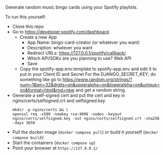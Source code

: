 Generate random music bingo cards using your Spotify playlists.

To run this yourself:
 - Clone this repo
 - Go to https://developer.spotify.com/dashboard.
   - Create a new App
     - App Name: bingo-card-creator (or whatever you want)
     - Description: whatever you want
     - Redirect URLs: https://127.0.0.1/spotify/callback/
     - Which API/SDKs are you planning to use? Web API
     - Save
   - Copy the spotify-app.env.template to spotify-app.env and edit it
     to put in your Client ID and Secret
     For the DJANGO_SECRET_KEY, do something like go to https://www.random.org/strings/?num=1&len=32&digits=on&upperalpha=on&loweralpha=on&unique=on&format=html&rnd=new and get a random string.
 - Generate a self-signed cert and put the cert and key in nginx/certs/selfsigned.crt and selfsigned.key
   ```
   mkdir -p nginx/certs && \
   openssl req -x509 -newkey rsa:4096 -nodes -keyout nginx/certs/selfsigned.key -out nginx/certs/selfsigned.crt -sha256 -days 3650 
   ```
 - Pull the docker image (`docker compose pull`) or build it yourself (`docker compose build`):
 - Start the containers (`docker compose up`)
 - Point your browser at `https://127.0.0.1/`